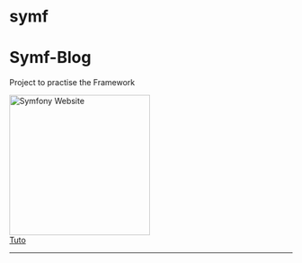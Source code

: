 # symf
<h1>Symf-Blog</h1>
<p>Project to practise the Framework</p>
<a href="https://symfony.com">
  <img src="https://symfony.com/images/logos/header-logo.svg" alt="Symfony Website" width="250">
</a>
<br>
<a href="https://www.youtube.com/watch?v=UTusmVpwJXo" >Tuto</a>
<hr>
